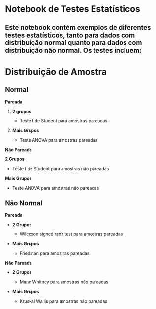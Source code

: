 # Notebook de Testes Estatísticos

## Este notebook contém exemplos de diferentes testes estatísticos, tanto para dados com distribuição normal quanto para dados com distribuição não normal. Os testes incluem:

# Distribuição de Amostra

## Normal

**Pareada**

1. **2 grupos**
   - Teste t de Student para amostras pareadas

2. **Mais Grupos**
   - Teste ANOVA para amostras pareadas

**Não Pareada**

**2 Grupos**
- Teste t de Student para amostras não pareadas

**Mais Grupos**
- Teste ANOVA para amostras não pareadas

## Não Normal

**Pareada**

- **2 Grupos**
   - Wilcoxon signed rank test para amostras pareadas

- **Mais Grupos**
   - Friedman para amostras pareadas

**Não Pareada**

- **2 Grupos**
   - Mann Whitney para amostras não pareadas

- **Mais Grupos**
   - Kruskal Wallis para amostras não pareadas
